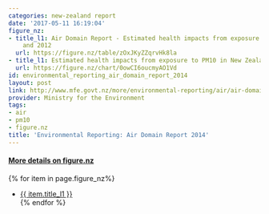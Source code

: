 ```yaml
---
categories: new-zealand report
date: '2017-05-11 16:19:04'
figure_nz:
- title_l1: Air Domain Report - Estimated health impacts from exposure to PM10 2006
    and 2012
  url: https://figure.nz/table/zOxJKyZZqrvHk8la
- title_l1: Estimated health impacts from exposure to PM10 in New Zealand
  url: https://figure.nz/chart/0owCI6oucmyAO1Vd
id: environmental_reporting_air_domain_report_2014
layout: post
link: http://www.mfe.govt.nz/more/environmental-reporting/air/air-domain-report-2014/data-and-supporting-information/data-files
provider: Ministry for the Environment
tags:
- air
- pm10
- figure.nz
title: 'Environmental Reporting: Air Domain Report 2014'
---
```


<h4><u> More details on figure.nz</u></h4>
{% for item in page.figure_nz%}
<ul class="post-list">
    <li><a href="{{ item.url }}">{{ item.title_l1 }}</a></li>
{% endfor %}
</ul>